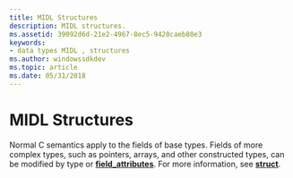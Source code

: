```yaml
---
title: MIDL Structures
description: MIDL structures.
ms.assetid: 39092d6d-21e2-4967-8ec5-9420caeb80e3
keywords:
- data types MIDL , structures
ms.author: windowssdkdev
ms.topic: article
ms.date: 05/31/2018
---
```


# MIDL Structures

Normal C semantics apply to the fields of base types. Fields of more complex types, such as pointers, arrays, and other constructed types, can be modified by type or [**field\_attributes**](https://msdn.microsoft.com/library/windows/desktop/aa373864). For more information, see [**struct**](struct.md).

 

 




